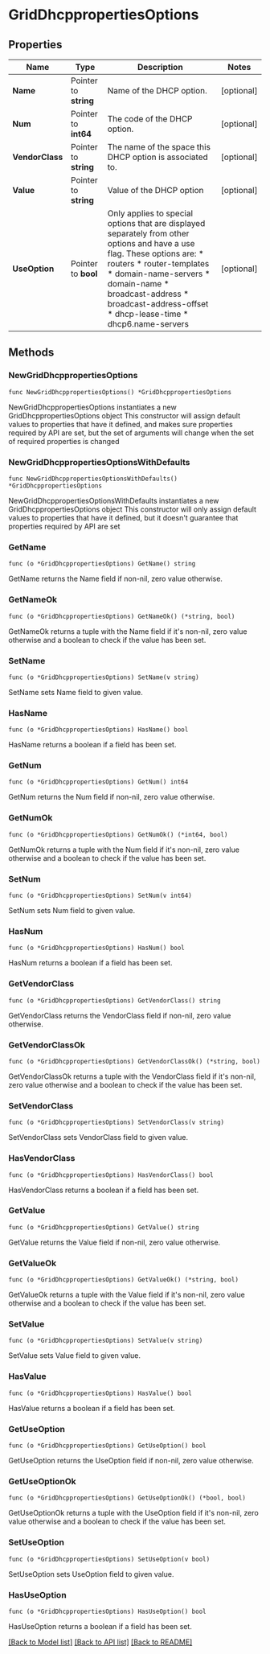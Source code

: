 # GridDhcppropertiesOptions

## Properties

Name | Type | Description | Notes
------------ | ------------- | ------------- | -------------
**Name** | Pointer to **string** | Name of the DHCP option. | [optional] 
**Num** | Pointer to **int64** | The code of the DHCP option. | [optional] 
**VendorClass** | Pointer to **string** | The name of the space this DHCP option is associated to. | [optional] 
**Value** | Pointer to **string** | Value of the DHCP option | [optional] 
**UseOption** | Pointer to **bool** | Only applies to special options that are displayed separately from other options and have a use flag. These options are: * routers * router-templates * domain-name-servers * domain-name * broadcast-address * broadcast-address-offset * dhcp-lease-time * dhcp6.name-servers | [optional] 

## Methods

### NewGridDhcppropertiesOptions

`func NewGridDhcppropertiesOptions() *GridDhcppropertiesOptions`

NewGridDhcppropertiesOptions instantiates a new GridDhcppropertiesOptions object
This constructor will assign default values to properties that have it defined,
and makes sure properties required by API are set, but the set of arguments
will change when the set of required properties is changed

### NewGridDhcppropertiesOptionsWithDefaults

`func NewGridDhcppropertiesOptionsWithDefaults() *GridDhcppropertiesOptions`

NewGridDhcppropertiesOptionsWithDefaults instantiates a new GridDhcppropertiesOptions object
This constructor will only assign default values to properties that have it defined,
but it doesn't guarantee that properties required by API are set

### GetName

`func (o *GridDhcppropertiesOptions) GetName() string`

GetName returns the Name field if non-nil, zero value otherwise.

### GetNameOk

`func (o *GridDhcppropertiesOptions) GetNameOk() (*string, bool)`

GetNameOk returns a tuple with the Name field if it's non-nil, zero value otherwise
and a boolean to check if the value has been set.

### SetName

`func (o *GridDhcppropertiesOptions) SetName(v string)`

SetName sets Name field to given value.

### HasName

`func (o *GridDhcppropertiesOptions) HasName() bool`

HasName returns a boolean if a field has been set.

### GetNum

`func (o *GridDhcppropertiesOptions) GetNum() int64`

GetNum returns the Num field if non-nil, zero value otherwise.

### GetNumOk

`func (o *GridDhcppropertiesOptions) GetNumOk() (*int64, bool)`

GetNumOk returns a tuple with the Num field if it's non-nil, zero value otherwise
and a boolean to check if the value has been set.

### SetNum

`func (o *GridDhcppropertiesOptions) SetNum(v int64)`

SetNum sets Num field to given value.

### HasNum

`func (o *GridDhcppropertiesOptions) HasNum() bool`

HasNum returns a boolean if a field has been set.

### GetVendorClass

`func (o *GridDhcppropertiesOptions) GetVendorClass() string`

GetVendorClass returns the VendorClass field if non-nil, zero value otherwise.

### GetVendorClassOk

`func (o *GridDhcppropertiesOptions) GetVendorClassOk() (*string, bool)`

GetVendorClassOk returns a tuple with the VendorClass field if it's non-nil, zero value otherwise
and a boolean to check if the value has been set.

### SetVendorClass

`func (o *GridDhcppropertiesOptions) SetVendorClass(v string)`

SetVendorClass sets VendorClass field to given value.

### HasVendorClass

`func (o *GridDhcppropertiesOptions) HasVendorClass() bool`

HasVendorClass returns a boolean if a field has been set.

### GetValue

`func (o *GridDhcppropertiesOptions) GetValue() string`

GetValue returns the Value field if non-nil, zero value otherwise.

### GetValueOk

`func (o *GridDhcppropertiesOptions) GetValueOk() (*string, bool)`

GetValueOk returns a tuple with the Value field if it's non-nil, zero value otherwise
and a boolean to check if the value has been set.

### SetValue

`func (o *GridDhcppropertiesOptions) SetValue(v string)`

SetValue sets Value field to given value.

### HasValue

`func (o *GridDhcppropertiesOptions) HasValue() bool`

HasValue returns a boolean if a field has been set.

### GetUseOption

`func (o *GridDhcppropertiesOptions) GetUseOption() bool`

GetUseOption returns the UseOption field if non-nil, zero value otherwise.

### GetUseOptionOk

`func (o *GridDhcppropertiesOptions) GetUseOptionOk() (*bool, bool)`

GetUseOptionOk returns a tuple with the UseOption field if it's non-nil, zero value otherwise
and a boolean to check if the value has been set.

### SetUseOption

`func (o *GridDhcppropertiesOptions) SetUseOption(v bool)`

SetUseOption sets UseOption field to given value.

### HasUseOption

`func (o *GridDhcppropertiesOptions) HasUseOption() bool`

HasUseOption returns a boolean if a field has been set.


[[Back to Model list]](../README.md#documentation-for-models) [[Back to API list]](../README.md#documentation-for-api-endpoints) [[Back to README]](../README.md)


